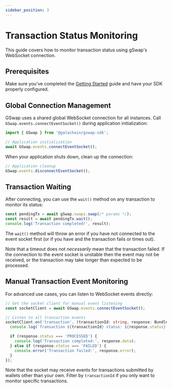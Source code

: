 ```yaml
---
sidebar_position: 3
---
```


# Transaction Status Monitoring

This guide covers how to monitor transaction status using gSwap's WebSocket connection.

## Prerequisites

Make sure you've completed the [Getting Started](../getting-started.md) guide and have your SDK properly configured.

## Global Connection Management

GSwap uses a shared global WebSocket connection for all instances. Call `GSwap.events.connectEventSocket()` during application initialization:

```typescript
import { GSwap } from '@galachain/gswap-sdk';

// Application initialization
await GSwap.events.connectEventSocket();
```

When your application shuts down, clean up the connection:

```typescript
// Application cleanup
GSwap.events.disconnectEventSocket();
```

## Transaction Waiting

After connecting, you can use the `wait()` method on any transaction to monitor its status:

```typescript
const pendingTx = await gSwap.swaps.swap(/* params */);
const result = await pendingTx.wait();
console.log('Transaction completed!', result);
```

The `wait()` method will throw an error if you have not connected to the event socket first (or if you have and the transaction fails or times out).

Note that a timeout does not _necessarily_ mean that the transaction failed. If the connection to the event socket is unstable then the event may not be received, or the transaction may take longer than expected to be processed.

## Manual Transaction Event Monitoring

For advanced use cases, you can listen to WebSocket events directly:

```typescript
// Get the socket client for manual event listening
const socketClient = await GSwap.events.connectEventSocket();

// Listen to all transaction events
socketClient.on('transaction', (transactionId: string, response: BundlerResponse) => {
  console.log(`Transaction ${transactionId} status: ${response.status}`);

  if (response.status === 'PROCESSED') {
    console.log('Transaction completed:', response.data);
  } else if (response.status === 'FAILED') {
    console.error('Transaction failed:', response.error);
  }
});
```

Note that the socket may receive events for transactions submitted by wallets other than your own. Filter by `transactionId` if you only want to monitor specific transactions.
